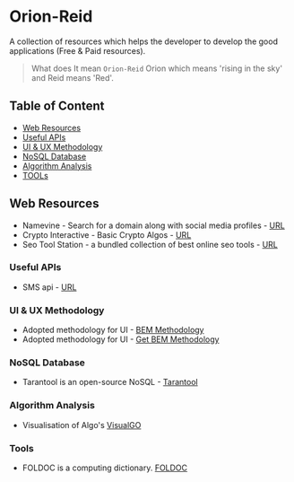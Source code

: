 # Orion-Reid

A collection of resources which helps the developer to develop the good applications (Free & Paid resources).

> What does It mean ```Orion-Reid``` Orion which means 'rising in the sky' and Reid means 'Red'.


## Table of Content

- [Web Resources](#web-resources)
- [Useful APIs](#useful-apis)
- [UI & UX Methodology](#ui-&-ux-methodology)
- [NoSQL Database](#nosql-database)
- [Algorithm Analysis](#algorithm-analysis) 
- [TOOLs](#tools)



## Web Resources

* Namevine - Search for a domain along with social media profiles - [URL](https://namevine.com)
* Crypto Interactive - Basic Crypto Algos - [URL](http://crypto.interactive-maths.com)
* Seo Tool Station - a bundled collection of best online seo tools - [URL](https://seotoolstation.com)


### Useful APIs

* SMS api - [URL](https://tweety.pk/)


### UI & UX Methodology

* Adopted methodology for UI - [BEM Methodology](https://en.bem.info/methodology/quick-start/)
* Adopted methodology for UI - [Get BEM Methodology](http://getbem.com/introduction/)

### NoSQL Database

* Tarantool is an open-source NoSQL - [Tarantool](https://tarantool.org)


### Algorithm Analysis

* Visualisation of Algo's [VisualGO](https://visualgo.net/bn/) 

### Tools

* FOLDOC is a computing dictionary. [FOLDOC](http://foldoc.org)
